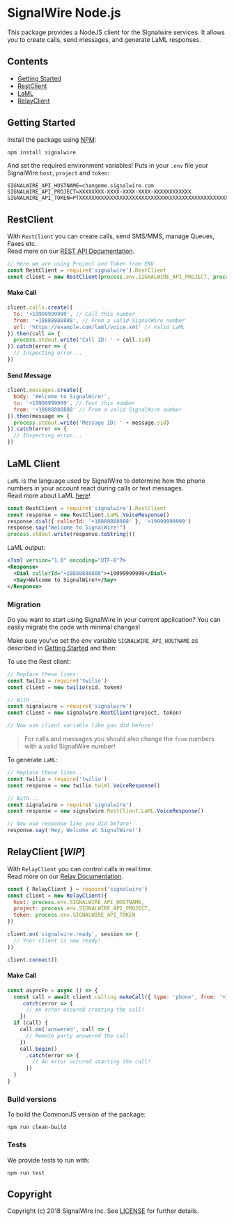 # SignalWire Node.js

This package provides a NodeJS client for the Signalwire services.
It allows you to create calls, send messages, and generate LaML responses.

## Contents
* [Getting Started](#getting-started)
* [RestClient](#restclient)
* [LaML](#laml-client)
* [RelayClient](#relayclient)

## Getting Started

Install the package using [NPM](https://www.npmjs.com/):
```bash
npm install signalwire
```

And set the required environment variables!
Puts in your `.env` file your SignalWire `host`, `project` and `token`:
```
SIGNALWIRE_API_HOSTNAME=changeme.signalwire.com
SIGNALWIRE_API_PROJECT=XXXXXXXX-XXXX-XXXX-XXXX-XXXXXXXXXXXX
SIGNALWIRE_API_TOKEN=PTXXXXXXXXXXXXXXXXXXXXXXXXXXXXXXXXXXXXXXXXXXXXXXXX
```

## RestClient

With `RestClient` you can create calls, send SMS/MMS, manage Queues, Faxes etc. \
Read more on our [REST API Documentation](https://docs.signalwire.com/topics/laml-api/?javascript#laml-rest-api).
```javascript
// Here we are using Project and Token from ENV
const RestClient = require('signalwire').RestClient
const client = new RestClient(process.env.SIGNALWIRE_API_PROJECT, process.env.SIGNALWIRE_API_TOKEN)
```

#### Make Call
```javascript
client.calls.create({
  to: '+19999999999', // Call this number
  from: '+18888888888', // From a valid SignalWire number
  url: 'https://example.com/laml/voice.xml' // Valid LaML
}).then(call => {
  process.stdout.write('Call ID: ' + call.sid)
}).catch(error => {
  // Inspecting error...
})
```

#### Send Message
```javascript
client.messages.create({
  body: 'Welcome to SignalWire!',
  to: '+19999999999', // Text this number
  from: '+18888888888' // From a valid SignalWire number
}).then(message => {
  process.stdout.write('Message ID: ' + message.sid)
}).catch(error => {
  // Inspecting error...
})
```

## LaML Client
`LaML` is the language used by SignalWire to determine how the phone numbers in your account react during calls or text messages.\
Read more about LaML [here](https://docs.signalwire.com/topics/laml-xml/?javascript#what-is-laml)!

```javascript
const RestClient = require('signalwire').RestClient
const response = new RestClient.LaML.VoiceResponse()
response.dial({ callerId: '+18888888888' }, '+19999999999')
response.say("Welcome to SignalWire!")
process.stdout.write(response.toString())
```

LaML output:

```xml
<?xml version="1.0" encoding="UTF-8"?>
<Response>
  <Dial callerId="+18888888888">+19999999999</Dial>
  <Say>Welcome to SignalWire!</Say>
</Response>
```


### Migration
Do you want to start using SignalWire in your current application? You can easily migrate the code with minimal changes!

Make sure you've set the env variable `SIGNALWIRE_API_HOSTNAME` as described in [Getting Started](#getting-started) and then:

To use the Rest client:
```javascript
// Replace these lines:
const twilio = require('twilio')
const client = new twilio(sid, token)

// With ...
const signalwire = require('signalwire')
const client = new signalwire.RestClient(project, token)

// Now use client variable like you did before!
```
> For calls and messages you should also change the `from` numbers with a valid SignalWire number!

To generate `LaML`:

```javascript
// Replace these lines..
const twilio = require('twilio')
const response = new twilio.twiml.VoiceResponse()

// With ..
const signalwire = require('signalwire')
const response = new signalwire.RestClient.LaML.VoiceResponse()

// Now use response like you did before!
response.say('Hey, Welcome at SignalWire!')
```

## RelayClient [_WIP_]

With `RelayClient` you can control calls in real time. \
Read more on our [Relay Documentation](https://docs.signalwire.com/).
```javascript
const { RelayClient } = require('signalwire')
const client = new RelayClient({
  host: process.env.SIGNALWIRE_API_HOSTNAME,
  project: process.env.SIGNALWIRE_API_PROJECT,
  token: process.env.SIGNALWIRE_API_TOKEN
})

client.on('signalwire.ready', session => {
  // Your client is now ready!
})

client.connect()
```

#### Make Call
```javascript
const asyncFn = async () => {
  const call = await client.calling.makeCall({ type: 'phone', from: '+18888888888', to: '+19999999999' })
    .catch(error => {
      // An error occured creating the call!
    })
  if (call) {
    call.on('answered', call => {
      // Remote party answered the call
    })
    call.begin()
      .catch(error => {
        // An error occured starting the call!
      })
  }
}
```

### Build versions
To build the CommonJS version of the package:

```
npm run clean-build
```

### Tests

We provide tests to run with:
```
npm run test
```
<!---
A Dockerfile is provided for testing purposes. Run `docker run -it $(docker build -q .)` to execute the test suite.
-->

## Copyright

Copyright (c) 2018 SignalWire Inc. See [LICENSE](https://github.com/signalwire/signalwire-node/blob/master/LICENSE) for further details.
